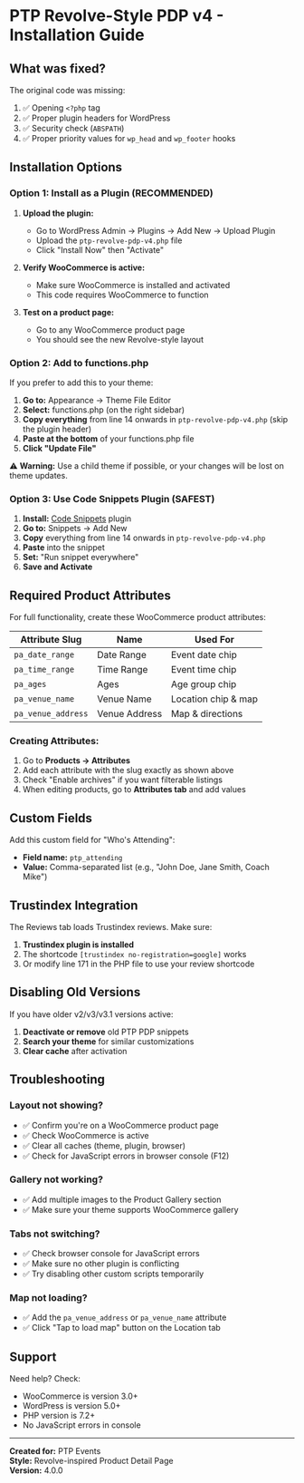 # PTP Revolve-Style PDP v4 - Installation Guide

## What was fixed?

The original code was missing:
1. ✅ Opening `<?php` tag
2. ✅ Proper plugin headers for WordPress
3. ✅ Security check (`ABSPATH`)
4. ✅ Proper priority values for `wp_head` and `wp_footer` hooks

## Installation Options

### Option 1: Install as a Plugin (RECOMMENDED)

1. **Upload the plugin:**
   - Go to WordPress Admin → Plugins → Add New → Upload Plugin
   - Upload the `ptp-revolve-pdp-v4.php` file
   - Click "Install Now" then "Activate"

2. **Verify WooCommerce is active:**
   - Make sure WooCommerce is installed and activated
   - This code requires WooCommerce to function

3. **Test on a product page:**
   - Go to any WooCommerce product page
   - You should see the new Revolve-style layout

### Option 2: Add to functions.php

If you prefer to add this to your theme:

1. **Go to:** Appearance → Theme File Editor
2. **Select:** functions.php (on the right sidebar)
3. **Copy everything** from line 14 onwards in `ptp-revolve-pdp-v4.php` (skip the plugin header)
4. **Paste at the bottom** of your functions.php file
5. **Click "Update File"**

⚠️ **Warning:** Use a child theme if possible, or your changes will be lost on theme updates.

### Option 3: Use Code Snippets Plugin (SAFEST)

1. **Install:** [Code Snippets](https://wordpress.org/plugins/code-snippets/) plugin
2. **Go to:** Snippets → Add New
3. **Copy** everything from line 14 onwards in `ptp-revolve-pdp-v4.php`
4. **Paste** into the snippet
5. **Set:** "Run snippet everywhere"
6. **Save and Activate**

## Required Product Attributes

For full functionality, create these WooCommerce product attributes:

| Attribute Slug | Name | Used For |
|---|---|---|
| `pa_date_range` | Date Range | Event date chip |
| `pa_time_range` | Time Range | Event time chip |
| `pa_ages` | Ages | Age group chip |
| `pa_venue_name` | Venue Name | Location chip & map |
| `pa_venue_address` | Venue Address | Map & directions |

### Creating Attributes:

1. Go to **Products → Attributes**
2. Add each attribute with the slug exactly as shown above
3. Check "Enable archives" if you want filterable listings
4. When editing products, go to **Attributes tab** and add values

## Custom Fields

Add this custom field for "Who's Attending":

- **Field name:** `ptp_attending`
- **Value:** Comma-separated list (e.g., "John Doe, Jane Smith, Coach Mike")

## Trustindex Integration

The Reviews tab loads Trustindex reviews. Make sure:

1. **Trustindex plugin is installed**
2. The shortcode `[trustindex no-registration=google]` works
3. Or modify line 171 in the PHP file to use your review shortcode

## Disabling Old Versions

If you have older v2/v3/v3.1 versions active:

1. **Deactivate or remove** old PTP PDP snippets
2. **Search your theme** for similar customizations
3. **Clear cache** after activation

## Troubleshooting

### Layout not showing?

- ✅ Confirm you're on a WooCommerce product page
- ✅ Check WooCommerce is active
- ✅ Clear all caches (theme, plugin, browser)
- ✅ Check for JavaScript errors in browser console (F12)

### Gallery not working?

- ✅ Add multiple images to the Product Gallery section
- ✅ Make sure your theme supports WooCommerce gallery

### Tabs not switching?

- ✅ Check browser console for JavaScript errors
- ✅ Make sure no other plugin is conflicting
- ✅ Try disabling other custom scripts temporarily

### Map not loading?

- ✅ Add the `pa_venue_address` or `pa_venue_name` attribute
- ✅ Click "Tap to load map" button on the Location tab

## Support

Need help? Check:
- WooCommerce is version 3.0+
- WordPress is version 5.0+
- PHP version is 7.2+
- No JavaScript errors in console

---

**Created for:** PTP Events  
**Style:** Revolve-inspired Product Detail Page  
**Version:** 4.0.0
